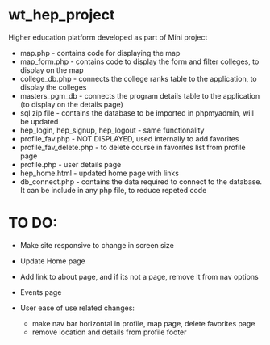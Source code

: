 # wt_hep_project
Higher education platform developed as part of Mini project


* map.php - contains code for displaying the map
* map_form.php - contains code to display the form and filter colleges, to display on the map
* college_db.php - connects the college ranks table to the application, to display the colleges
* masters_pgm_db - connects the program details table to the application (to display on the details page)
* sql zip file - contains the database to be imported in phpmyadmin, will be updated
* hep_login, hep_signup, hep_logout - same functionality
* profile_fav.php - NOT DISPLAYED, used internally to add favorites
* profile_fav_delete.php - to delete course in favorites list from profile page
* profile.php - user details page
* hep_home.html - updated home page with links
* db_connect.php - contains the data required to connect to the database. It can be include in any php file, to reduce repeted code


# TO DO:
* Make site responsive to change in screen size
* Update Home page
* Add link to about page, and if its not a page, remove it from nav options
* Events page 

* User ease of use related changes:
  * make nav bar horizontal in profile, map page, delete favorites page
  * remove location and details from profile footer
